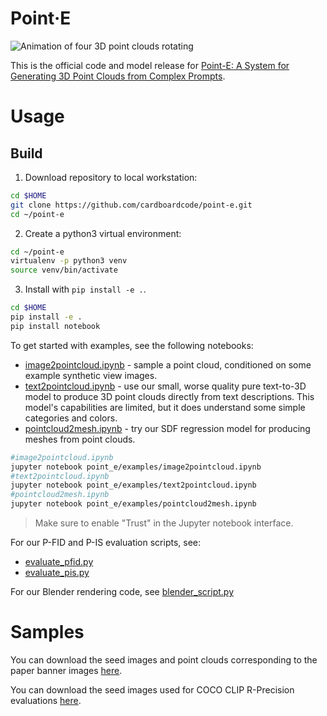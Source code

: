 # Point·E

![Animation of four 3D point clouds rotating](point_e/examples/paper_banner.gif)

This is the official code and model release for [Point-E: A System for Generating 3D Point Clouds from Complex Prompts](https://arxiv.org/abs/2212.08751).

# Usage


## Build

1. Download repository to local workstation:

```bash
cd $HOME
git clone https://github.com/cardboardcode/point-e.git
cd ~/point-e
```

2. Create a python3 virtual environment:
```bash
cd ~/point-e
virtualenv -p python3 venv
source venv/bin/activate
```

3. Install with `pip install -e .`.

```bash
cd $HOME
pip install -e .
pip install notebook
```


To get started with examples, see the following notebooks:

 * [image2pointcloud.ipynb](point_e/examples/image2pointcloud.ipynb) - sample a point cloud, conditioned on some example synthetic view images.
 * [text2pointcloud.ipynb](point_e/examples/text2pointcloud.ipynb) - use our small, worse quality pure text-to-3D model to produce 3D point clouds directly from text descriptions. This model's capabilities are limited, but it does understand some simple categories and colors.
 * [pointcloud2mesh.ipynb](point_e/examples/pointcloud2mesh.ipynb) - try our SDF regression model for producing meshes from point clouds.

```bash
#image2pointcloud.ipynb
jupyter notebook point_e/examples/image2pointcloud.ipynb
#text2pointcloud.ipynb
jupyter notebook point_e/examples/text2pointcloud.ipynb
#pointcloud2mesh.ipynb
jupyter notebook point_e/examples/pointcloud2mesh.ipynb
```

> Make sure to enable "Trust" in the Jupyter notebook interface.

For our P-FID and P-IS evaluation scripts, see:

 * [evaluate_pfid.py](point_e/evals/scripts/evaluate_pfid.py)
 * [evaluate_pis.py](point_e/evals/scripts/evaluate_pis.py)

For our Blender rendering code, see [blender_script.py](point_e/evals/scripts/blender_script.py)

# Samples

You can download the seed images and point clouds corresponding to the paper banner images [here](https://openaipublic.azureedge.net/main/point-e/banner_pcs.zip).

You can download the seed images used for COCO CLIP R-Precision evaluations [here](https://openaipublic.azureedge.net/main/point-e/coco_images.zip).
